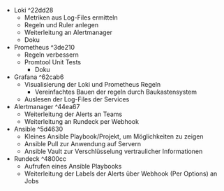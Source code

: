 - Loki ^22dd28
	- Metriken aus Log-Files ermitteln
	- Regeln und Ruler anlegen
	- Weiterleitung an Alertmanager
	- Doku
- Prometheus ^3de210
	- Regeln verbessern
	- Promtool Unit Tests
		- Doku
- Grafana ^62cab6
	- Visualisierung der Loki und Prometheus Regeln
		 - Vereinfachtes Bauen der regeln durch Baukastensystem
	- Auslesen der Log-Files der Services
- Alertmanager ^44ea67
	- Weiterleitung der Alerts an Teams
	- Weiterleitung an Rundeck per Webhook
- Ansible ^5d4630
	- Kleines Ansible Playbook/Projekt, um Möglichkeiten zu zeigen
	- Ansible Pull zur Anwendung auf Servern
	- Ansible Vault zur Verschlüsselung vertraulicher Informationen
- Rundeck ^4800cc
	- Aufrufen eines Ansible Playbooks
	- Weiterleitung der Labels der Alerts über Webhook (Per Options) an Jobs